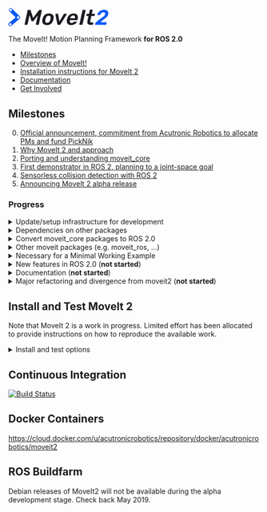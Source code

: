 <img src="https://github.com/AcutronicRobotics/moveit2/raw/master/.logo/official/moveit2_logo-black.png" alt="MoveIt 2 Logo" width="200"/>

The MoveIt! Motion Planning Framework **for ROS 2.0**

- [Milestones](#milestones)
- [Overview of MoveIt!](http://moveit.ros.org)
- [Installation instructions for MoveIt 2](https://acutronicrobotics.com/docs/products/robots/mara/moveit2/install)
- [Documentation](http://moveit.ros.org/documentation/)
- [Get Involved](http://moveit.ros.org/documentation/contributing/)

## Milestones

0. [Official announcement, commitment from Acutronic Robotics to allocate PMs and fund PickNik](https://acutronicrobotics.com/news/ros-2-moveit-robotic-motion-planning/)
1. [Why MoveIt 2 and approach](https://acutronicrobotics.com/news/moveit-2-planning-framework-why/)
2. [Porting and understanding moveit_core](https://acutronicrobotics.com/news/moveit-2-planning-framework-why/)
3. [First demonstrator in ROS 2, planning to a joint-space goal](https://acutronicrobotics.com/news/moveit-2-journey-first-demonstrator/)
4. [Sensorless collision detection with ROS 2](https://acutronicrobotics.com/news/ros2-sensorless-collision-detection/)
5. [Announcing MoveIt 2 alpha release](https://acutronicrobotics.com/news/moveit-2-journey-moveit-2-alpha-release/)

### Progress

<details><summary>Update/setup infrastructure for development</summary>

- [x] Upgrade continuous integration for ROS 2.0
  - [x] Simple CI with Travis (Linux and OS X)
  - [x] moveit_ci https://github.com/AcutronicRobotics/moveit_ci/tree/ros2
- [x] Convert all headers and link it to HRIM (contributed by @ibaiape)
- [x] Update/setup infrastructure for development
  - [x] Delete metapackages
  - [x] Upgrade continuous integration for ROS 2.0
  - [x] Refactor/cleanup folder hierarchy
</details>

<details><summary>Dependencies on other packages</summary>

- [x] Dependencies on other packages
  - [x] tf2_kdl https://github.com/ros2/geometry2/pull/90
  - [x] eigen_stl_containers https://github.com/AcutronicRobotics/eigen_stl_containers/tree/ros2
  - [x] geometric_shapes https://github.com/ros-planning/geometric_shapes/pull/96
  - [x] random_numbers https://github.com/ros-planning/random_numbers/pull/12
  - [x] srdfdom (contributed by @anasarrak, @vmayoral and @ahcorde) https://github.com/ros-planning/srdfdom/pull/45
  - [x] urdf_parser_py https://github.com/ros/urdf_parser_py/pull/41
  - [x] Created a ROS 2 version (with package.xml) of urdfdom_headers https://github.com/AcutronicRobotics/urdfdom_headers/tree/ros2
  - [x] octomap https://github.com/AcutronicRobotics/octomap
    - [x]  octomap
    - [ ]  octovis
    - [ ]  dynamicEDT3D
</details>

<details><summary>Convert moveit_core packages to ROS 2.0</summary>

- [x] Convert moveit_core packages to ROS 2.0
  - [x] version
  - [x] macros
  - [x] backtrace
  - [x] exceptions
  - [x] profiler
  - [x] logging
  - [x] background_processing
  - [x] kinematics_base
  - [x] controller_manager
  - [x] sensor_manager
  - [x] robot_model
  - [x] transforms
  - [x] robot_state
  - [x] robot_trajectory
  - [x] collision_detection
  - [x] collision_detection_fcl
  - [x] kinematic_constraints
  - [x] planning_scene
  - [x] constraint_samplers
  - [x] planning_interface
  - [x] planning_request_adapter
  - [x] trajectory_processing
  - [x] distance_field
  - [x] collision_distance_field
  - [x] kinematics_metrics
  - [x] dynamics_solver
  - [x] utils
</details>

<details><summary>Other moveit packages (e.g. moveit_ros, ...)</summary>

- [ ] moveit_ros
    - [x] moveit_ros_planning_interface (*dummy interface for now*)
        - [ ] py_bindings_tools
        - [ ] common_planning_interface_objects
        - [ ] planning_scene_interface
        - [ ] move_group_interface
        - [ ] robot_interface
        - [ ] test
    - [ ] move_group
    - [ ] planning
        - [x] collision_plugin_loader https://github.com/ros-planning/moveit2/pull/69
        - [x] rdf_loader https://github.com/ros-planning/moveit2/pull/71
        - [x] kinematics_plugin_loader https://github.com/ros-planning/moveit2/pull/74
    - [x] moveit_ros_perception
        - [x] occupancy_map_monitor
        - [ ] lazy_free_space_updater
        - [ ] point_containment_filter
        - [ ] pointcloud_octomap_updater
        - [ ] mesh_filter
        - [ ] depth_image_octomap_updater
        - [ ] semantic_world
    - [ ] moveit_ros_manipulation
      - [ ] move_group_pick_place_capability

</details>

<details><summary>Necessary for a Minimal Working Example</summary>

- [ ] Necessary for a Minimal Working Example
  - [x] moveit_core
  - [x] moveit_ros_perception
    - [x] occupancy_map_monitor
  - [x] move_group
  - [x] moveit_ros_planning
    - [x] rdf_loader
    - [x] collision_plugin_loader
    - [x] kinematics_plugin_loader
    - [x] robot_model_loader
    - [x] constraint_sampler_manager_loader
    - [x] planning_request_adapter_plugins
    - [x] planning_pipeline
    - [x] planning_scene_monitor
    - [x] trajectory_execution_manager
    - [x] plan_execution
  - [ ] planning_interface
    - [x] common_planning_interface_objects
    - [x] planning_scene_interface
    - [ ] move_group_interface (_partially_)
    - [x] test
  - [ ] moveit_planner
    - [x] ompl
  - [ ] moveit_kinematics
    - [x] kdl_kinematics_plugin
  - [ ] moveit_plugins
    - [x] moveit_fake_cotroller_manager
    - [x] moveit_simple_controller_manager
</details>

<details><summary>New features in ROS 2.0 (<b>not started</b>)</summary>

- [ ] New features in ROS 2.0 (see [last survey for more insights](https://moveit.ros.org/assets/pdfs/2019/moveit_2019_survey.pdf))
  - [ ] Realtime support
  - [ ] Lifecycle management of the ROS nodes%
  - [ ] Replacing plugins with ROS 2 components
  - [ ] Security support
  - [ ] Improved namespace handling
  - [ ] Windows support
</details>

<details><summary>Documentation (<b>not started</b>)</summary>

- [ ] Documentation
  - [ ] Tutorials for MoveIt2
  - [ ] Create tutorial on using ros1/ros2 bridge to support ros1 hardware drivers
  - [ ] Move install instructions to moveit.ros.org
</details>

<details><summary>Major refactoring and divergence from moveit2 (<b>not started</b>)</summary>

- [ ] Major refactoring and divergence from moveit2
  - [ ] Run ROS2 C++ and python linters
  - [ ] Delete excesses packages that are left over from rosbuild stacks: moveit_runtime, moveit_plugins, moveit_ros
  - [ ] Rename non-package folders:
    - [ ] rename moveit_planners to planners
    - [ ] rename moveit_plugins to controller_interfaces
  - [ ] Restructure folder layout of moveit repo:
    - [ ] flatten moveit_ros folder to root of repo
    - [ ] rename all moveit_ros folders with moveit_ros prefix
  - [ ] Rename major classes
    - [ ] ControllerManagers become ControllerInterfaces
    - [ ] Rename related packages
  - [ ] Merge repos:
    - [ ] moveit 9.6 MB
    - [ ] moveit_task_constructor
    - [ ] moveit_tutorials  28.6 MB
    - [ ] moveit_msgs
    - [ ] moveit_resources  61 MB
    - [ ] moveit_visual_tools
    - [ ] moveit_advanced?
    - [ ] DELETE: moveit_kinematics_tests
  - [ ] Remove large binaries from moveit repo
  - [ ] Add gitlfs?
</details>

## Install and Test MoveIt 2

Note that MoveIt 2 is a work in progress. Limited effort has been allocated to provide instructions on how to reproduce the available work.

<details><summary>Install and test options</summary>

### Build From Source

#### Ubuntu 18.04

##### Install  ros2 dashing pre-release

Follow [this](https://discourse.ros.org/t/ros-2-dashing-diademata-call-for-testing-and-package-releases/8819) to install ROS 2 Dashing pre-release

##### Temporary Build Steps

Remove tf2 if you installed it from sources
```
sudo apt-get purge ros-dashing-tf2*
```
Manually install OMPL:
```
sudo apt-get install libompl-dev
```

##### Compile MoveIt 2 and Dependencies:

Install additional build dependencies:
```bash
sudo apt-get install python-vcstool python3-colcon-common-extensions
```

Download and build MoveIt:
```bash
mkdir -p ~/moveit2_ws/src
cd ~/moveit2_ws/src
git clone https://github.com/AcutronicRobotics/moveit2 -b master
cd ..
vcs import src < src/moveit2/moveit2.repos
colcon build --merge-install --cmake-args -DBUILD_TESTING=FALSE
```


#### OS X 10.14 (**DEPRECATED**)
Refer to [https://acutronicrobotics.com/docs/products/robots/mara/moveit2/install/osx](https://acutronicrobotics.com/docs/products/robots/mara/moveit2/install/osx) (outdated)


### Using the CI infrastructure
Moveit uses a Docker-based CI infrastructure to run tests and validate commits. Such infrastructure adapted for MoveIt 2 is available at https://github.com/acutronicrobotics/moveit_ci.git.

Using the CI infrastructure, one can get access to MoveIt 2 current status and test its capabilities

#### Using the CI infrastructure in Ubuntu
**Note:** You need to have docker installed on your system.

```bash
cd ~ && git clone https://github.com/AcutronicRobotics/moveit2
cd ~/moveit2
git clone -q -b dashing --depth=1 https://github.com/acutronicrobotics/moveit2_ci.git .moveit2_ci
source .travis.linux.env
.moveit_ci/travis.sh
```

#### Using the CI infrastructure in OS X
TODO

### Using a Docker container (**DEPRECATED**)
An attempt to provide an environment whereto build the existing moveit2 repository is available at https://github.com/AcutronicRobotics/moveit2/tree/local-build/.docker/local-build.

```bash
# from https://github.com/AcutronicRobotics/moveit2/tree/local-build/.docker/local-build
# Build it
docker build -t local-build --build-arg=<branch> .
# or docker build -t local-build .

# Run it
docker run -it local-build
# inside of the container, compile the moveit2 code
colcon build --merge-install #Inside of the docker container
```

</details>

## Continuous Integration
[![Build Status](https://travis-ci.org/AcutronicRobotics/moveit2.svg?branch=master)](https://travis-ci.org/AcutronicRobotics/moveit2)

## Docker Containers
https://cloud.docker.com/u/acutronicrobotics/repository/docker/acutronicrobotics/moveit2

## ROS Buildfarm
Debian releases of MoveIt2 will not be available during the alpha development stage. Check back May 2019.
